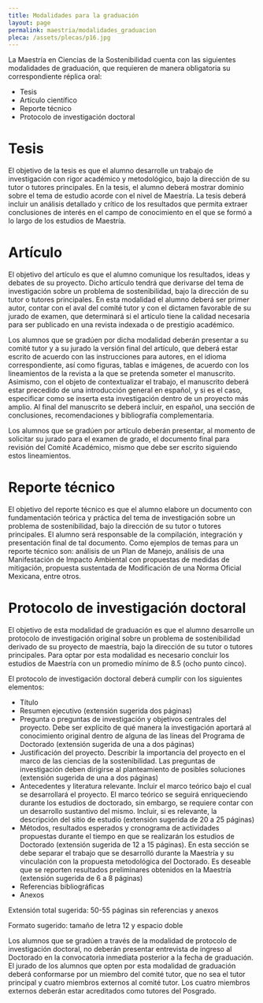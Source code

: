 ```yaml
---
title: Modalidades para la graduación
layout: page
permalink: maestria/modalidades_graduacion
pleca: /assets/plecas/p16.jpg
---
```


La Maestría en Ciencias de la Sostenibilidad cuenta con las siguientes
modalidades de graduación, que requieren de manera obligatoria su
correspondiente réplica oral:

 - Tesis
 - Artículo científico
 - Reporte técnico
 - Protocolo de investigación doctoral
 

# Tesis

El objetivo de la tesis es que el alumno desarrolle un trabajo de
investigación con rigor académico y metodológico, bajo la dirección de
su tutor o tutores principales. En la tesis, el alumno deberá mostrar
dominio sobre el tema de estudio acorde con el nivel de Maestría. La
tesis deberá incluir un análisis detallado y crítico de los resultados
que permita extraer conclusiones de interés en el campo de
conocimiento en el que se formó a lo largo de los estudios de
Maestría.

 
# Artículo

El objetivo del artículo es que el alumno comunique los resultados,
ideas y debates de su proyecto. Dicho artículo tendrá que derivarse
del tema de investigación sobre un problema de sostenibilidad, bajo la
dirección de su tutor o tutores principales. En esta modalidad el
alumno deberá ser primer autor, contar con el aval del comité tutor y
con el dictamen favorable de su jurado de examen, que determinará si
el artículo tiene la calidad necesaria para ser publicado en una
revista indexada o de prestigio académico.

Los alumnos que se gradúen por dicha modalidad deberán presentar a su
comité tutor y a su jurado la versión final del artículo, que deberá
estar escrito de acuerdo con las instrucciones para autores, en el
idioma correspondiente, así como figuras, tablas e imágenes, de
acuerdo con los lineamientos de la revista a la que se pretenda
someter el manuscrito. Asimismo, con el objeto de contextualizar el
trabajo, el manuscrito deberá estar precedido de una introducción
general en español, y si es el caso, especificar como se inserta esta
investigación dentro de un proyecto más amplio. Al final del
manuscrito se deberá incluir, en español, una sección de conclusiones,
recomendaciones y bibliografía complementaria.

Los alumnos que se gradúen por artículo deberán presentar, al momento
de solicitar su jurado para el examen de grado, el documento final
para revisión del Comité Académico, mismo que debe ser escrito
siguiendo estos lineamientos.

 

# Reporte técnico

El objetivo del reporte técnico es que el alumno elabore un documento
con fundamentación teórica y práctica del tema de investigación sobre
un problema de sostenibilidad, bajo la dirección de su tutor o tutores
principales. El alumno será responsable de la compilación, integración
y presentación final de tal documento. Como ejemplos de temas para un
reporte técnico son: análisis de un Plan de Manejo, análisis de una
Manifestación de Impacto Ambiental con propuestas de medidas de
mitigación, propuesta sustentada de Modificación de una Norma Oficial
Mexicana, entre otros.
 

# Protocolo de investigación doctoral

El objetivo de esta modalidad de graduación es que el alumno
desarrolle un protocolo de investigación original sobre un problema de
sostenibilidad derivado de su proyecto de maestría, bajo la dirección
de su tutor o tutores principales. Para optar por esta modalidad es
necesario concluir los estudios de Maestría con un promedio mínimo de
8.5 (ocho punto cinco).

El protocolo de investigación doctoral deberá cumplir con los
siguientes elementos:

 - Título
 - Resumen ejecutivo (extensión sugerida dos páginas)
 - Pregunta o preguntas de investigación y objetivos centrales del
   proyecto. Debe ser explícito de qué manera la investigación
   aportará al conocimiento original dentro de alguna de las líneas
   del Programa de Doctorado (extensión sugerida de una a dos páginas)
 - Justificación del proyecto. Describir la importancia del proyecto
   en el marco de las ciencias de la sostenibilidad. Las preguntas de
   investigación deben dirigirse al planteamiento de posibles
   soluciones (extensión sugerida de una a dos páginas)
 - Antecedentes y literatura relevante. Incluir el marco teórico bajo
   el cual se desarrollará el proyecto. El marco teórico se seguirá
   enriqueciendo durante los estudios de doctorado, sin embargo, se
   requiere contar con un desarrollo sustantivo del mismo. Incluir, si
   es relevante, la descripción del sitio de estudio (extensión
   sugerida de 20 a 25 páginas)
 - Métodos, resultados esperados y cronograma de actividades
   propuestas durante el tiempo en que se realizarán los estudios de
   Doctorado (extensión sugerida de 12 a 15 páginas). En esta sección
   se debe separar el trabajo que se desarrolló durante la Maestría y
   su vinculación con la propuesta metodológica del Doctorado. Es
   deseable que se reporten resultados preliminares obtenidos en la
   Maestría (extensión sugerida de 6 a 8 páginas)
 - Referencias bibliográficas
 - Anexos


Extensión total sugerida: 50-55 páginas sin referencias y anexos

Formato sugerido: tamaño de letra 12 y espacio doble

Los alumnos que se gradúen a través de la modalidad de protocolo de
investigación doctoral, no deberán presentar entrevista de ingreso al
Doctorado en la convocatoria inmediata posterior a la fecha de
graduación. El jurado de los alumnos que opten por esta modalidad de
graduación deberá conformarse por un miembro del comité tutor, que no
sea el tutor principal y cuatro miembros externos al comité tutor. Los
cuatro miembros externos deberán estar acreditados como tutores del
Posgrado.
